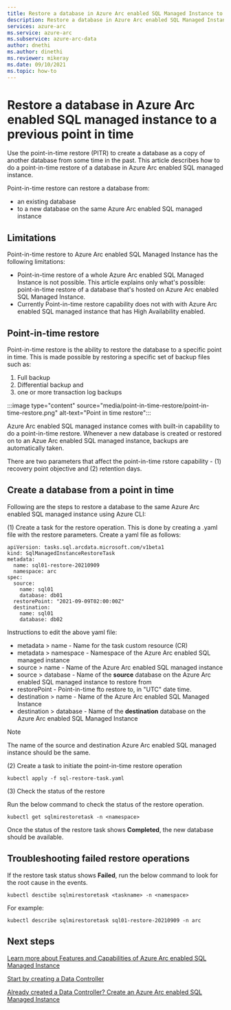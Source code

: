 ```yaml
---
title: Restore a database in Azure Arc enabled SQL Managed Instance to a previous point in time
description: Restore a database in Azure Arc enabled SQL Managed Instance to a previous point in time
services: azure-arc
ms.service: azure-arc
ms.subservice: azure-arc-data
author: dnethi
ms.author: dinethi
ms.reviewer: mikeray
ms.date: 09/10/2021
ms.topic: how-to
---
```



# Restore a database in Azure Arc enabled SQL managed instance to a previous point in time 

Use the point-in-time restore (PITR) to create a database as a copy of another database from some time in the past. This article describes how to do a point-in-time restore of a database in Azure Arc enabled SQL managed instance.

Point-in-time restore can restore a database from:
- an existing database
- to a new database on the same Azure Arc enabled SQL managed instance


## Limitations

Point-in-time restore to Azure Arc enabled SQL Managed Instance has the following limitations:
- Point-in-time restore of a whole Azure Arc enabled SQL Managed Instance is not possible. This article explains only what's possible: point-in-time restore of a database that's hosted on Azure Arc enabled SQL Managed Instance.
- Currently Point-in-time restore capability does not with with Azure Arc enabled SQL managed instance that has High Availability enabled. 

## Point-in-time restore

Point-in-time restore is the ability to restore the database to a specific point in time. This is made possible by restoring a specific set of backup files such as:

1. Full backup
2. Differential backup and 
3. one or more transaction log backups


:::image type="content" source="media/point-in-time-restore/point-in-time-restore.png" alt-text="Point in time restore":::


Azure Arc enabled SQL managed instance comes with built-in capability to do a point-in-time restore. Whenever a new database is created or restored on to an Azue Arc enabled SQL managed instance, backups are automatically taken. 

There are two parameters that affect the point-in-time rstore capability - (1) recovery point objective and (2) retention days.

## Create a database from a point in time

Following are the steps to restore a database to the same Azure Arc enabled SQL managed instance using Azure CLI:

(1) Create a task for the restore operation. This is done by creating a .yaml file with the restore parameters.
Create a yaml file as follows:

```code
apiVersion: tasks.sql.arcdata.microsoft.com/v1beta1
kind: SqlManagedInstanceRestoreTask
metadata:
  name: sql01-restore-20210909
  namespace: arc
spec:
  source:
    name: sql01
    database: db01
  restorePoint: "2021-09-09T02:00:00Z"
  destination:
    name: sql01
    database: db02
```
Instructions to edit the above yaml file:

- metadata > name - Name for the task custom resource (CR)
- metadata > namespace - Namespace of the Azure Arc enabled SQL managed instance
- source > name - Name of the Azure Arc enabled SQL managed instance
- source > database - Name of the **source** database on the Azure Arc enabled SQL managed instance to restore from
- restorePoint - Point-in-time fto restore to, in "UTC" date time.
- destination > name - Name of the Azure Arc enabled SQL Managed Instance
- destination > database - Name of the **destination** database on the Azure Arc enabled SQL Managed Instance


> [!NOTE] 
> The name of the source and destination Azure Arc enabled SQL managed instance should be the same.

(2) Create a task to initiate the point-in-time restore operation

```code
kubectl apply -f sql-restore-task.yaml
```

(3) Check the status of the restore

Run the below command to check the status of the restore operation.
```code
kubectl get sqlmirestoretask -n <namespace>
```

Once the status of the restore task shows **Completed**, the new database should be available. 

## Troubleshooting failed restore operations

If the restore task status shows **Failed**, run the below command to look for the root cause in the events.
```code
kubectl desctibe sqlmirestoretask <taskname> -n <namespace>
```

For example:
```code
kubectl describe sqlmirestoretask sql01-restore-20210909 -n arc
```


## Next steps

[Learn more about Features and Capabilities of Azure Arc enabled SQL Managed Instance](managed-instance-features.md)

[Start by creating a Data Controller](create-data-controller.md)

[Already created a Data Controller? Create an Azure Arc enabled SQL Managed Instance](create-sql-managed-instance.md)




